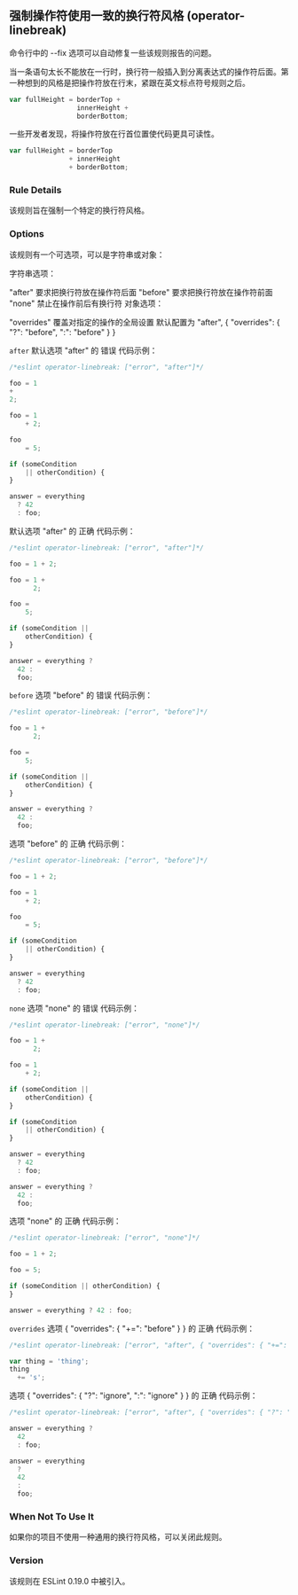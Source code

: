 ## 强制操作符使用一致的换行符风格 (operator-linebreak)

命令行中的 --fix 选项可以自动修复一些该规则报告的问题。

当一条语句太长不能放在一行时，换行符一般插入到分离表达式的操作符后面。第一种想到的风格是把操作符放在行末，紧跟在英文标点符号规则之后。
```js
var fullHeight = borderTop +
                 innerHeight +
                 borderBottom;
```
一些开发者发现，将操作符放在行首位置使代码更具可读性。
```js
var fullHeight = borderTop
               + innerHeight
               + borderBottom;
```

### Rule Details
该规则旨在强制一个特定的换行符风格。

### Options
该规则有一个可选项，可以是字符串或对象：

字符串选项：

"after" 要求把换行符放在操作符后面
"before" 要求把换行符放在操作符前面
"none" 禁止在操作前后有换行符
对象选项：

"overrides" 覆盖对指定的操作的全局设置
默认配置为 "after", { "overrides": { "?": "before", ":": "before" } }

```after```
默认选项 "after" 的 错误 代码示例：
```js
/*eslint operator-linebreak: ["error", "after"]*/

foo = 1
+
2;

foo = 1
    + 2;

foo
    = 5;

if (someCondition
    || otherCondition) {
}

answer = everything
  ? 42
  : foo;
```

默认选项 "after" 的 正确 代码示例：
```js
/*eslint operator-linebreak: ["error", "after"]*/

foo = 1 + 2;

foo = 1 +
      2;

foo =
    5;

if (someCondition ||
    otherCondition) {
}

answer = everything ?
  42 :
  foo;
```

```before```
选项 "before" 的 错误 代码示例：
```js
/*eslint operator-linebreak: ["error", "before"]*/

foo = 1 +
      2;

foo =
    5;

if (someCondition ||
    otherCondition) {
}

answer = everything ?
  42 :
  foo;
```

选项 "before" 的 正确 代码示例：
```js
/*eslint operator-linebreak: ["error", "before"]*/

foo = 1 + 2;

foo = 1
    + 2;

foo
    = 5;

if (someCondition
    || otherCondition) {
}

answer = everything
  ? 42
  : foo;
```

```none```
选项 "none" 的 错误 代码示例：
```js
/*eslint operator-linebreak: ["error", "none"]*/

foo = 1 +
      2;

foo = 1
    + 2;

if (someCondition ||
    otherCondition) {
}

if (someCondition
    || otherCondition) {
}

answer = everything
  ? 42
  : foo;

answer = everything ?
  42 :
  foo;
```

选项 "none" 的 正确 代码示例：
```js
/*eslint operator-linebreak: ["error", "none"]*/

foo = 1 + 2;

foo = 5;

if (someCondition || otherCondition) {
}

answer = everything ? 42 : foo;
```

```overrides```
选项 { "overrides": { "+=": "before" } } 的 正确 代码示例：
```js
/*eslint operator-linebreak: ["error", "after", { "overrides": { "+=": "before" } }]*/

var thing = 'thing';
thing
  += 's';
```

选项 { "overrides": { "?": "ignore", ":": "ignore" } } 的 正确 代码示例：
```js
/*eslint operator-linebreak: ["error", "after", { "overrides": { "?": "ignore", ":": "ignore" } }]*/

answer = everything ?
  42
  : foo;

answer = everything
  ?
  42
  :
  foo;
```

### When Not To Use It
如果你的项目不使用一种通用的换行符风格，可以关闭此规则。

### Version
该规则在 ESLint 0.19.0 中被引入。
